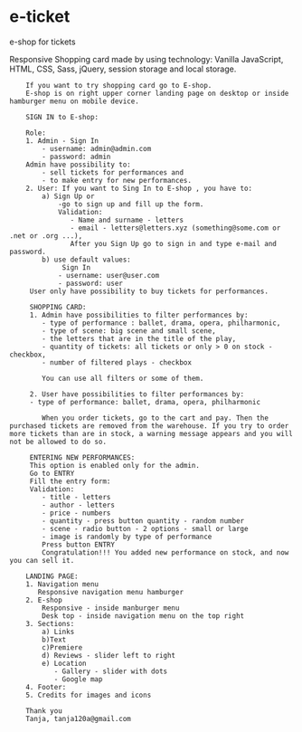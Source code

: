 # e-ticket 
e-shop for tickets

Responsive Shopping card made by using technology: 
        Vanilla JavaScript, HTML, CSS, Sass, jQuery, session storage and local storage. 

        If you want to try shopping card go to E-shop.
        E-shop is on right upper corner landing page on desktop or inside hamburger menu on mobile device.
        
        SIGN IN to E-shop:

        Role:
        1. Admin - Sign In 
            - username: admin@admin.com
            - password: admin
        Admin have possibility to:
            - sell tickets for performances and 
            - to make entry for new performances.
        2. User: If you want to Sing In to E-shop , you have to:
            a) Sign Up or 
                -go to sign up and fill up the form. 
                Validation: 
                   - Name and surname - letters
                   - email - letters@letters.xyz (something@some.com or .net or .org ...),
                   After you Sign Up go to sign in and type e-mail and password.  
            b) use default values: 
                 Sign In 
                - username: user@user.com
                - password: user
         User only have possibility to buy tickets for performances.

         SHOPPING CARD:
         1. Admin have possibilities to filter performances by:
            - type of performance : ballet, drama, opera, philharmonic,
            - type of scene: big scene and small scene,
            - the letters that are in the title of the play,
            - quantity of tickets: all tickets or only > 0 on stock - checkbox,
            - number of filtered plays - checkbox

            You can use all filters or some of them.

         2. User have possibilities to filter performances by:
         - type of performance: ballet, drama, opera, philharmonic    

            When you order tickets, go to the cart and pay. Then the purchased tickets are removed from the warehouse. If you try to order more tickets than are in stock, a warning message appears and you will not be allowed to do so.

         ENTERING NEW PERFORMANCES:
         This option is enabled only for the admin.
         Go to ENTRY
         Fill the entry form:
         Validation:
            - title - letters
            - author - letters
            - price - numbers
            - quantity - press button quantity - random number
            - scene - radio button - 2 options - small or large
            - image is randomly by type of performance
            Press button ENTRY
            Congratulation!!! You added new performance on stock, and now you can sell it.

        LANDING PAGE:
        1. Navigation menu
           Responsive navigation menu hamburger
        2. E-shop
            Responsive - inside manburger menu
            Desk top - inside navigation menu on the top right
        3. Sections:
            a) Links
            b)Text
            c)Premiere
            d) Reviews - slider left to right
            e) Location 
               - Gallery - slider with dots
               - Google map
        4. Footer:
        5. Credits for images and icons

        Thank you
        Tanja, tanja120a@gmail.com